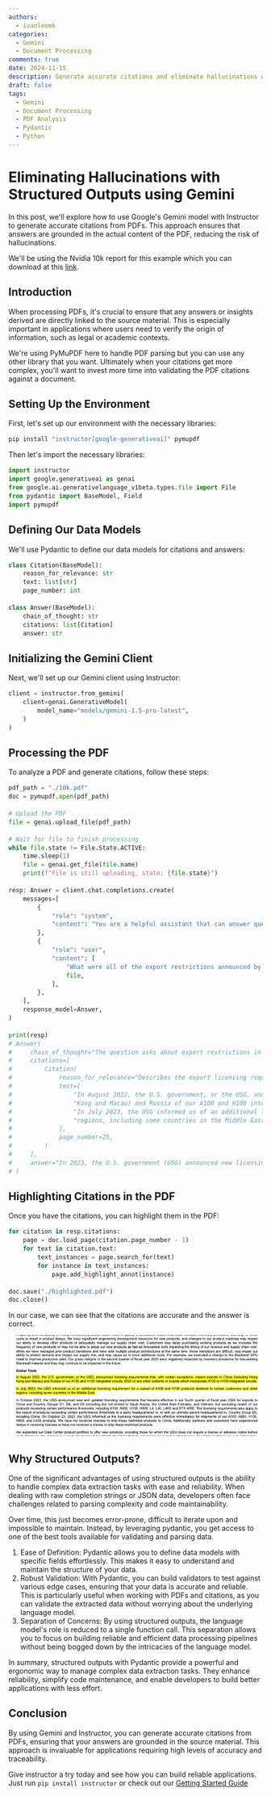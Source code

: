 ```yaml
---
authors:
  - ivanleomk
categories:
  - Gemini
  - Document Processing
comments: true
date: 2024-11-15
description: Generate accurate citations and eliminate hallucinations with structured outputs using Gemini.
draft: false
tags:
  - Gemini
  - Document Processing
  - PDF Analysis
  - Pydantic
  - Python
---
```


# Eliminating Hallucinations with Structured Outputs using Gemini

In this post, we'll explore how to use Google's Gemini model with Instructor to generate accurate citations from PDFs. This approach ensures that answers are grounded in the actual content of the PDF, reducing the risk of hallucinations.

We'll be using the Nvidia 10k report for this example which you can download at this [link](https://d18rn0p25nwr6d.cloudfront.net/CIK-0001045810/78501ce3-7816-4c4d-8688-53dd140df456.pdf).

## Introduction

When processing PDFs, it's crucial to ensure that any answers or insights derived are directly linked to the source material. This is especially important in applications where users need to verify the origin of information, such as legal or academic contexts.

We're using PyMuPDF here to handle PDF parsing but you can use any other library that you want. Ultimately when your citations get more complex, you'll want to invest more time into validating the PDF citations against a document.

## Setting Up the Environment

First, let's set up our environment with the necessary libraries:

```bash
pip install "instructor[google-generativeai]" pymupdf
```

Then let's import the necessary libraries:

```python
import instructor
import google.generativeai as genai
from google.ai.generativelanguage_v1beta.types.file import File
from pydantic import BaseModel, Field
import pymupdf
```

## Defining Our Data Models

We'll use Pydantic to define our data models for citations and answers:

```python
class Citation(BaseModel):
    reason_for_relevance: str
    text: list[str]
    page_number: int

class Answer(BaseModel):
    chain_of_thought: str
    citations: list[Citation]
    answer: str
```

## Initializing the Gemini Client

Next, we'll set up our Gemini client using Instructor:

```python
client = instructor.from_gemini(
    client=genai.GenerativeModel(
        model_name="models/gemini-1.5-pro-latest",
    )
)
```

## Processing the PDF

To analyze a PDF and generate citations, follow these steps:

```python
pdf_path = "./10k.pdf"
doc = pymupdf.open(pdf_path)

# Upload the PDF
file = genai.upload_file(pdf_path)

# Wait for file to finish processing
while file.state != File.State.ACTIVE:
    time.sleep(1)
    file = genai.get_file(file.name)
    print(f"File is still uploading, state: {file.state}")

resp: Answer = client.chat.completions.create(
    messages=[
        {
            "role": "system",
            "content": "You are a helpful assistant that can answer questions about the provided pdf file. You will be given a question and a pdf file. Your job is to answer the question using the information in the pdf file. Provide all citations that are relevant to the question and make sure that the coordinates are accurate.",
        },
        {
            "role": "user",
            "content": [
                "What were all of the export restrictions announced by the USG in 2023? What chips did they affect?",
                file,
            ],
        },
    ],
    response_model=Answer,
)

print(resp)
# Answer(
#     chain_of_thought="The question asks about export restrictions in 2023. Page 25 mentions the USG announcing licensing requirements for A100 and H100 chips in August 2022, and additional licensing requirements for a subset of these products in July 2023.",
#     citations=[
#         Citation(
#             reason_for_relevance="Describes the export licensing requirements and which chips they affect.",
#             text=[
#                 "In August 2022, the U.S. government, or the USG, announced licensing requirements that, with certain exceptions, impact exports to China (including Hong",
#                 "Kong and Macau) and Russia of our A100 and H100 integrated circuits, DGX or any other systems or boards which incorporate A100 or H100 integrated circuits.",
#                 "In July 2023, the USG informed us of an additional licensing requirement for a subset of A100 and H100 products destined to certain customers and other",
#                 "regions, including some countries in the Middle East.",
#             ],
#             page_number=25,
#         )
#     ],
#     answer="In 2023, the U.S. government (USG) announced new licensing requirements for the export of certain chips to China, Russia, and other countries.  These chips included the A100 and H100 integrated circuits, the DGX system, and any other systems or boards incorporating the A100 or H100 chips.",
# )

```

## Highlighting Citations in the PDF

Once you have the citations, you can highlight them in the PDF:

```python
for citation in resp.citations:
    page = doc.load_page(citation.page_number - 1)
    for text in citation.text:
        text_instances = page.search_for(text)
        for instance in text_instances:
            page.add_highlight_annot(instance)

doc.save("./highlighted.pdf")
doc.close()
```

In our case, we can see that the citations are accurate and the answer is correct.

![Gemini Citations](./img/gemini_citations.png)

## Why Structured Outputs?

One of the significant advantages of using structured outputs is the ability to handle complex data extraction tasks with ease and reliability. When dealing with raw completion strings or JSON data, developers often face challenges related to parsing complexity and code maintainability.

Over time, this just becomes error-prone, difficult to iterate upon and impossible to maintain. Instead, by leveraging pydantic, you get access to one of the best tools available for validating and parsing data.

1. Ease of Definition: Pydantic allows you to define data models with specific fields effortlessly. This makes it easy to understand and maintain the structure of your data.
2. Robust Validation: With Pydantic, you can build validators to test against various edge cases, ensuring that your data is accurate and reliable. This is particularly useful when working with PDFs and citations, as you can validate the extracted data without worrying about the underlying language model.
3. Separation of Concerns: By using structured outputs, the language model's role is reduced to a single function call. This separation allows you to focus on building reliable and efficient data processing pipelines without being bogged down by the intricacies of the language model.

In summary, structured outputs with Pydantic provide a powerful and ergonomic way to manage complex data extraction tasks. They enhance reliability, simplify code maintenance, and enable developers to build better applications with less effort.

## Conclusion

By using Gemini and Instructor, you can generate accurate citations from PDFs, ensuring that your answers are grounded in the source material. This approach is invaluable for applications requiring high levels of accuracy and traceability.

Give instructor a try today and see how you can build reliable applications. Just run `pip install instructor` or check out our [Getting Started Guide](../../index.md)
